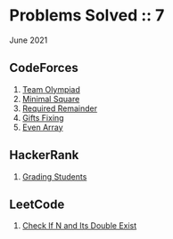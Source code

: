 # Problems Solved :: 7
June 2021

CodeForces
-----------------
1. [Team Olympiad](https://codeforces.com/problemset/problem/490/A)
1. [Minimal Square](https://codeforces.com/problemset/problem/1360/A)
1. [Required Remainder](https://codeforces.com/problemset/problem/1374/A)
1. [Gifts Fixing](https://codeforces.com/problemset/problem/1399/B)
1. [Even Array](https://codeforces.com/problemset/problem/1367/B)

HackerRank
-----------------
1. [Grading Students](https://www.hackerrank.com/challenges/grading/problem)

LeetCode
-----------------
1. [Check If N and Its Double Exist](https://leetcode.com/explore/learn/card/fun-with-arrays/527/searching-for-items-in-an-array/3250/)